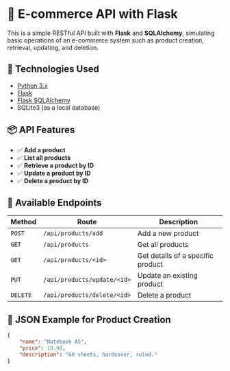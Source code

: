 # 🛒 E-commerce API with Flask

This is a simple RESTful API built with **Flask** and **SQLAlchemy**, simulating basic operations of an e-commerce system such as product creation, retrieval, updating, and deletion.

## 🚀 Technologies Used

- [Python 3.x](https://www.python.org/)
- [Flask](https://flask.palletsprojects.com/)
- [Flask SQLAlchemy](https://flask-sqlalchemy.palletsprojects.com/)
- SQLite3 (as a local database)

## 📦 API Features

- ✅ **Add a product**  
- ✅ **List all products**  
- ✅ **Retrieve a product by ID**  
- ✅ **Update a product by ID**  
- ✅ **Delete a product by ID**

## 🧪 Available Endpoints

| Method | Route | Description |
|--------|-------|-------------|
| `POST` | `/api/products/add` | Add a new product |
| `GET`  | `/api/products` | Get all products |
| `GET`  | `/api/products/<id>` | Get details of a specific product |
| `PUT`  | `/api/products/update/<id>` | Update an existing product |
| `DELETE` | `/api/products/delete/<id>` | Delete a product |

## 🧰 JSON Example for Product Creation

```json
{
    "name": "Notebook A5",
    "price": 19.90,
    "description": "60 sheets, hardcover, ruled."
}
